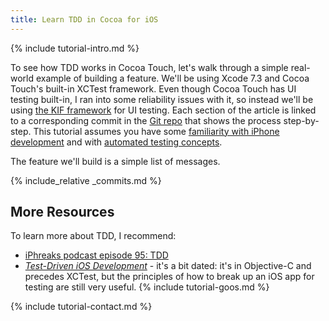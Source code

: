 ```yaml
---
title: Learn TDD in Cocoa for iOS
---
```


{% include tutorial-intro.md %}

To see how TDD works in Cocoa Touch, let's walk through a simple real-world example of building a feature.
We'll be using Xcode 7.3 and Cocoa Touch's built-in XCTest framework.
Even though Cocoa Touch has UI testing built-in, I ran into some reliability issues with it,
so instead we'll be using [the KIF framework](https://github.com/kif-framework/KIF/) for UI testing.
Each section of the article is linked to a corresponding commit in the [Git repo](https://github.com/learn-tdd-in/cocoa-touch) that shows the process step-by-step.
This tutorial assumes you have some [familiarity with iPhone development](https://developer.apple.com/ios/documentation/) and with [automated testing concepts](/concepts).

The feature we'll build is a simple list of messages.

{% include_relative _commits.md %}

## More Resources

To learn more about TDD, I recommend:

* [iPhreaks podcast episode 95: TDD](https://devchat.tv/iphreaks/095-ips-tdd-test-driven-development)
* [_Test-Driven iOS Development_](http://www.informit.com/store/test-driven-ios-development-9780321774187) - it's a bit dated: it's in Objective-C and precedes XCTest, but the principles of how to break up an iOS app for testing are still very useful.
{% include tutorial-goos.md %}

{% include tutorial-contact.md %}
